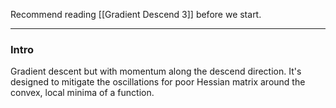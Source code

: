 Recommend reading [[Gradient Descend 3]]
before we start. 

---
### **Intro**

Gradient descent but with momentum along the descend direction. It's designed to mitigate the oscillations for poor Hessian matrix around the convex, local minima of a function. 

